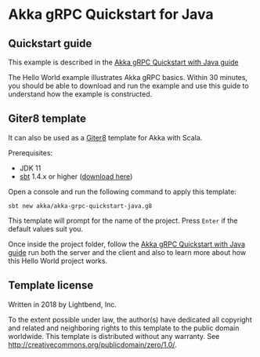 # Akka gRPC Quickstart for Java 

## Quickstart guide

This example is described in the [Akka gRPC Quickstart with Java guide](https://developer.lightbend.com/guides/akka-grpc-quickstart-java/)

The Hello World example illustrates Akka gRPC basics. Within 30 minutes, you should be able to download and run the example and use this guide to understand how the example is constructed.

## Giter8 template

It can also be used as a [Giter8][g8] template for Akka with Scala.

Prerequisites:
- JDK 11
- [sbt][sbt] 1.4.x or higher ([download here][sbt_download])

Open a console and run the following command to apply this template:
 ```
sbt new akka/akka-grpc-quickstart-java.g8
 ```

This template will prompt for the name of the project. Press `Enter` if the default values suit you.

Once inside the project folder, follow the [Akka gRPC Quickstart with Java guide](https://developer.lightbend.com/guides/akka-grpc-quickstart-java/) run both the server and the client and also to learn more about how this Hello World project works.


## Template license

Written in 2018 by Lightbend, Inc.

To the extent possible under law, the author(s) have dedicated all copyright and related
and neighboring rights to this template to the public domain worldwide.
This template is distributed without any warranty. See <http://creativecommons.org/publicdomain/zero/1.0/>.

[g8]: http://www.foundweekends.org/giter8/
[sbt]: http://www.scala-sbt.org/
[sbt_download]: http://www.scala-sbt.org/download.html
